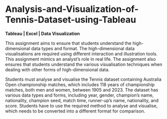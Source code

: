 # Analysis-and-Visualization-of-Tennis-Dataset-using-Tableau
**Tableau | Excel | Data Visualization**

This assignment aims to ensure that students understand the high-dimensional data types and format. The high-dimensional data visualisations are required using different interaction and illustration tools. This assignment mimics an analyst’s role in real life. The assignment also ensures that students understand the various visualisation techniques when dealing with other forms of high-dimensional data.

Students must analyse and visualise the Tennis dataset containing Australia Open championship matches, which includes 118 years of championship matches, both men and women, between 1905 and 2023. The dataset has various data types and forms, including year, gender, champion’s name, nationality, champion seed, match time, runner-up’s name, nationality, and score. Students have to use the required method to analyse and visualise, which needs to be converted into a different format for comparison.
